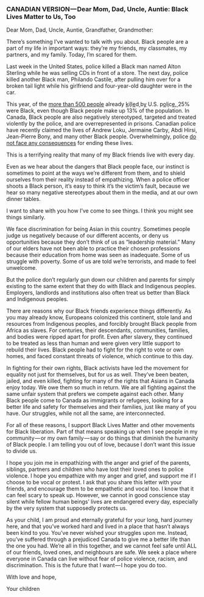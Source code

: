### CANADIAN VERSION — Dear Mom, Dad, Uncle, Auntie: Black Lives Matter to Us, Too

Dear Mom, Dad, Uncle, Auntie, Grandfather, Grandmother:

There’s something I’ve wanted to talk with you about. Black people are a part of my life in important ways: they’re my friends, my classmates, my partners, and my family. Today, I’m scared for them.

Last week in the United States, police killed a Black man named Alton Sterling while he was selling CDs in front of a store. The next day, police killed another Black man, Philando Castile, after pulling him over for a broken tail light while his girlfriend and four-year-old daughter were in the car.

This year, of the [more than 500 people](https://www.washingtonpost.com/graphics/national/police-shootings-2016/) already [k](https://www.washingtonpost.com/graphics/national/police-shootings-2016/)i[l](https://www.washingtonpost.com/graphics/national/police-shootings-2016/)l[e](https://www.washingtonpost.com/graphics/national/police-shootings-2016/)d[ ](https://www.washingtonpost.com/graphics/national/police-shootings-2016/)b[y](https://www.washingtonpost.com/graphics/national/police-shootings-2016/) U.S. p[o](https://www.washingtonpost.com/graphics/national/police-shootings-2016/)l[i](https://www.washingtonpost.com/graphics/national/police-shootings-2016/)c[e](https://www.washingtonpost.com/graphics/national/police-shootings-2016/),[ ](https://www.washingtonpost.com/graphics/national/police-shootings-2016/)25% were Black, even though Black people make up 13% of the population. In Canada, Black people are also negatively stereotyped, targeted and treated violently by the police, and are overrepresented in prisons. Canadian police have recently claimed the lives of Andrew Loku, Jermaine Carby, Abdi Hirsi, Jean-Pierre Bony, and many other Black people. Overwhelmingly, police [do not face any consequences](http://www.washingtonpost.com/sf/investigative/2015/04/11/thousands-dead-few-prosecuted/) for ending these lives.

This is a terrifying reality that many of my Black friends live with every day.

Even as we hear about the dangers that Black people face, our instinct is sometimes to point at the ways we’re different from them, and to shield ourselves from their reality instead of empathizing. When a police officer shoots a Black person, it’s easy to think it’s the victim’s fault, because we hear so many negative stereotypes about them in the media, and at our own dinner tables.

I want to share with you how I’ve come to see things. I think you might see things similarly.

We face discrimination for being Asian in this country. Sometimes people judge us negatively because of our different accents, or deny us opportunities because they don’t think of us as “leadership material.” Many of our elders have not been able to practice their chosen professions because their education from home was seen as inadequate. Some of us struggle with poverty. Some of us are told we’re terrorists, and made to feel unwelcome.

But the police don’t regularly gun down our children and parents for simply existing to the same extent that they do with Black and Indigenous peoples. Employers, landlords and institutions also often treat us better than Black and Indigenous peoples.

There are reasons why our Black friends experience things differently. As you may already know, Europeans colonized this continent, stole land and resources from Indigenous peoples, and forcibly brought Black people from Africa as slaves. For centuries, their descendants, communities, families, and bodies were ripped apart for profit. Even after slavery, they continued to be treated as less than human and were given very little support to rebuild their lives. Black people had to fight for the right to vote or own homes, and faced constant threats of violence, which continue to this day.

In fighting for their own rights, Black activists have led the movement for equality not just for themselves, but for us as well. They’ve been beaten, jailed, and even killed, fighting for many of the rights that Asians in Canada enjoy today. We owe them so much in return. We are all fighting against the same unfair system that prefers we compete against each other. Many Black people come to Canada as immigrants or refugees, looking for a better life and safety for themselves and their families, just like many of you have. Our struggles, while not all the same, are interconnected.

For all of these reasons, I support Black Lives Matter and other movements for Black liberation. Part of that means speaking up when I see people in my community — or my own family — say or do things that diminish the humanity of Black people. I am telling you out of love, because I don’t want this issue to divide us.

I hope you join me in empathizing with the anger and grief of the parents, siblings, partners and children who have lost their loved ones to police violence. I hope you empathize with my anger and grief, and support me if I choose to be vocal or protest. I ask that you share this letter with your friends, and encourage them to be empathetic and vocal too. I know that it can feel scary to speak up. However, we cannot in good conscience stay silent while fellow human beings’ lives are endangered every day, especially by the very system that supposedly protects us.

As your child, I am proud and eternally grateful for your long, hard journey here, and that you’ve worked hard and lived in a place that hasn’t always been kind to you. You’ve never wished your struggles upon me. Instead, you’ve suffered through a prejudiced Canada to give me a better life than the one you had. We’re all in this together, and we cannot feel safe until ALL of our friends, loved ones, and neighbours are safe. We seek a place where everyone in Canada can live without fear of police violence, racism, and discrimination. This is the future that I want — I hope you do too.

With love and hope,

Your children

